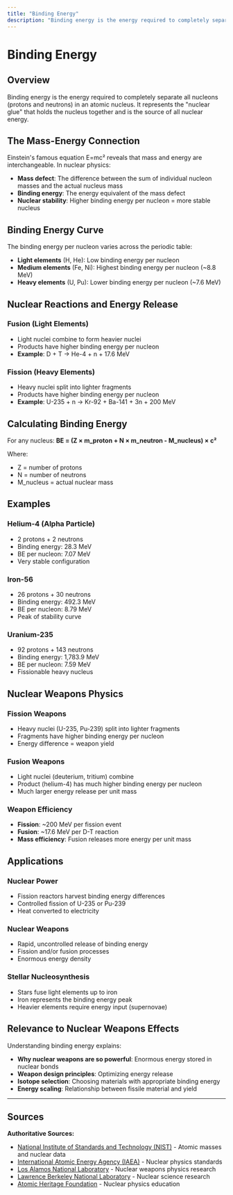 ```yaml
---
title: "Binding Energy"
description: "Binding energy is the energy required to completely separate all nucleons (protons and neutrons) in an atomic nucleus."
---
```


# Binding Energy

## Overview

Binding energy is the energy required to completely separate all nucleons (protons and neutrons) in an atomic nucleus. It represents the "nuclear glue" that holds the nucleus together and is the source of all nuclear energy.

## The Mass-Energy Connection

Einstein's famous equation E=mc² reveals that mass and energy are interchangeable. In nuclear physics:
- **Mass defect**: The difference between the sum of individual nucleon masses and the actual nucleus mass
- **Binding energy**: The energy equivalent of the mass defect
- **Nuclear stability**: Higher binding energy per nucleon = more stable nucleus

## Binding Energy Curve

The binding energy per nucleon varies across the periodic table:
- **Light elements** (H, He): Low binding energy per nucleon
- **Medium elements** (Fe, Ni): Highest binding energy per nucleon (~8.8 MeV)
- **Heavy elements** (U, Pu): Lower binding energy per nucleon (~7.6 MeV)

## Nuclear Reactions and Energy Release

### Fusion (Light Elements)
- Light nuclei combine to form heavier nuclei
- Products have higher binding energy per nucleon
- **Example**: D + T → He-4 + n + 17.6 MeV

### Fission (Heavy Elements)
- Heavy nuclei split into lighter fragments
- Products have higher binding energy per nucleon
- **Example**: U-235 + n → Kr-92 + Ba-141 + 3n + 200 MeV

## Calculating Binding Energy

For any nucleus:
**BE = (Z × m_proton + N × m_neutron - M_nucleus) × c²**

Where:
- Z = number of protons
- N = number of neutrons
- M_nucleus = actual nuclear mass

## Examples

### Helium-4 (Alpha Particle)
- 2 protons + 2 neutrons
- Binding energy: 28.3 MeV
- BE per nucleon: 7.07 MeV
- Very stable configuration

### Iron-56
- 26 protons + 30 neutrons
- Binding energy: 492.3 MeV
- BE per nucleon: 8.79 MeV
- Peak of stability curve

### Uranium-235
- 92 protons + 143 neutrons
- Binding energy: 1,783.9 MeV
- BE per nucleon: 7.59 MeV
- Fissionable heavy nucleus

## Nuclear Weapons Physics

### Fission Weapons
- Heavy nuclei (U-235, Pu-239) split into lighter fragments
- Fragments have higher binding energy per nucleon
- Energy difference = weapon yield

### Fusion Weapons
- Light nuclei (deuterium, tritium) combine
- Product (helium-4) has much higher binding energy per nucleon
- Much larger energy release per unit mass

### Weapon Efficiency
- **Fission**: ~200 MeV per fission event
- **Fusion**: ~17.6 MeV per D-T reaction
- **Mass efficiency**: Fusion releases more energy per unit mass

## Applications

### Nuclear Power
- Fission reactors harvest binding energy differences
- Controlled fission of U-235 or Pu-239
- Heat converted to electricity

### Nuclear Weapons
- Rapid, uncontrolled release of binding energy
- Fission and/or fusion processes
- Enormous energy density

### Stellar Nucleosynthesis
- Stars fuse light elements up to iron
- Iron represents the binding energy peak
- Heavier elements require energy input (supernovae)

## Relevance to Nuclear Weapons Effects

Understanding binding energy explains:
- **Why nuclear weapons are so powerful**: Enormous energy stored in nuclear bonds
- **Weapon design principles**: Optimizing energy release
- **Isotope selection**: Choosing materials with appropriate binding energy
- **Energy scaling**: Relationship between fissile material and yield

---

## Sources

**Authoritative Sources:**

- [National Institute of Standards and Technology (NIST)](https://www.nist.gov) - Atomic masses and nuclear data
- [International Atomic Energy Agency (IAEA)](https://www.iaea.org) - Nuclear physics standards
- [Los Alamos National Laboratory](https://www.lanl.gov) - Nuclear weapons physics research
- [Lawrence Berkeley National Laboratory](https://www.lbl.gov) - Nuclear science research
- [Atomic Heritage Foundation](https://www.atomicheritage.org) - Nuclear physics education